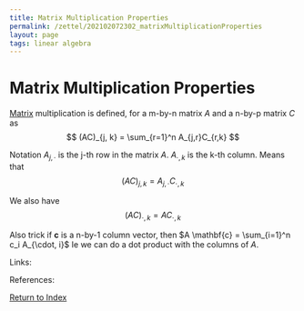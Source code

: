 ```yaml
---
title: Matrix Multiplication Properties
permalink: /zettel/202102072302_matrixMultiplicationProperties
layout: page
tags: linear algebra
---
```

# Matrix Multiplication Properties

[Matrix](202102072233_matrixLinearMap) multiplication is defined, for a m-by-n matrix $A$ and a n-by-p matrix $C$ as 
$$
(AC)_{j, k} = \sum_{r=1}^n A_{j,r}C_{r,k}
$$

Notation $A_{j, \cdot}$ is the j-th row in the matrix $A$. $A_{\cdot, k}$ is the k-th column. 
Means that $$(AC)_{j,k} = A_{j, \cdot} C_{\cdot, k}$$

We also have $$(AC)_{\cdot, k} = A C_{\cdot, k}$$

Also trick if $\mathbf{c}$ is a n-by-1 column vector, then $A \mathbf{c} = \sum_{i=1}^n c_i A_{\cdot, i}$
Ie we can do a dot product with the columns of $A$.


Links: 

References: 

[Return to Index](index)